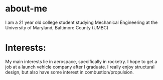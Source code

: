 # about-me
I am a 21 year old college student studying Mechanical Engineering at the University of Maryland, Baltimore County (UMBC) <br/>
# Interests:
My main interests lie in aerospace, specifically in rocketry. I hope to get a job at a launch vehicle company after I graduate. I really enjoy structural design, but also have some interest in combustion/propulsion.<br/>

